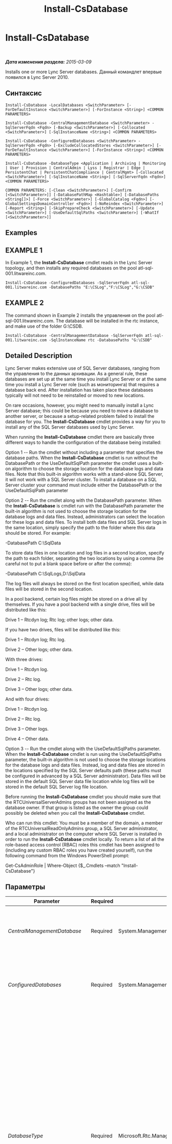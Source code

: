 ﻿---
title: Install-CsDatabase
TOCTitle: Install-CsDatabase
ms:assetid: e91c1800-35f6-40ef-840d-7a518bddcae6
ms:mtpsurl: https://technet.microsoft.com/ru-ru/library/Gg399044(v=OCS.15)
ms:contentKeyID: 49311531
ms.date: 05/19/2016
mtps_version: v=OCS.15
ms.translationtype: HT
---

# Install-CsDatabase

 

_**Дата изменения раздела:** 2015-03-09_

Installs one or more Lync Server databases. Данный командлет впервые появился в Lync Server 2010.

## Синтаксис

    Install-CsDatabase -LocalDatabases <SwitchParameter> [-ForDefaultInstance <SwitchParameter>] [-ForInstance <String>] <COMMON PARAMETERS>

    Install-CsDatabase -CentralManagementDatabase <SwitchParameter> -SqlServerFqdn <Fqdn> [-Backup <SwitchParameter>] [-Collocated <SwitchParameter>] [-SqlInstanceName <String>] <COMMON PARAMETERS>

    Install-CsDatabase -ConfiguredDatabases <SwitchParameter> -SqlServerFqdn <Fqdn> [-ExcludeCollocatedStores <SwitchParameter>] [-ForDefaultInstance <SwitchParameter>] [-ForInstance <String>] <COMMON PARAMETERS>

    Install-CsDatabase -DatabaseType <Application | Archiving | Monitoring | User | Provision | CentralAdmin | Lyss | Registrar | Edge | PersistentChat | PersistentChatCompliance | CentralMgmt> [-Collocated <SwitchParameter>] [-SqlInstanceName <String>] [-SqlServerFqdn <Fqdn>] <COMMON PARAMETERS>

    COMMON PARAMETERS: [-Clean <SwitchParameter>] [-Confirm [<SwitchParameter>]] [-DatabasePathMap <Hashtable>] [-DatabasePaths <String[]>] [-Force <SwitchParameter>] [-GlobalCatalog <Fqdn>] [-GlobalSettingsDomainController <Fqdn>] [-NoReindex <SwitchParameter>] [-Report <String>] [-SkipPrepareCheck <SwitchParameter>] [-Update <SwitchParameter>] [-UseDefaultSqlPaths <SwitchParameter>] [-WhatIf [<SwitchParameter>]]

## Examples

## EXAMPLE 1

In Example 1, the **Install-CsDatabase** cmdlet reads in the Lync Server topology, and then installs any required databases on the pool atl-sql-001.litwareinc.com.

    Install-CsDatabase -ConfiguredDatabases -SqlServerFqdn atl-sql-001.litwareinc.com -DatabasePaths "E:\CSLog","F:\CSLog","G:\CSDB"

## EXAMPLE 2

The command shown in Example 2 installs the управления on the pool atl-sql-001.litwareinc.com. The database will be installed in the rtc instance, and make use of the folder G:\\CSDB.

    Install-CsDatabase -CentralManagementDatabase -SqlServerFqdn atl-sql-001.litwareinc.com -SqlInstanceName rtc -DatabasePaths "G:\CSDB"

## Detailed Description

Lync Server makes extensive use of SQL Server databases, ranging from the управления to the данных архивации. As a general rule, these databases are set up at the same time you install Lync Server or at the same time you install a Lync Server role (such as мониторинга) that requires a database back end. After installation has taken place these databases typically will not need to be reinstalled or moved to new locations.

On rare occasions, however, you might need to manually install a Lync Server database; this could be because you need to move a database to another server, or because a setup-related problem failed to install the database for you. The **Install-CsDatabase** cmdlet provides a way for you to install any of the SQL Server databases used by Lync Server.

When running the **Install-CsDatabase** cmdlet there are basically three different ways to handle the configuration of the database being installed:

Option 1 -- Run the cmdlet without including a parameter that specifies the database paths. When the **Install-CsDatabase** cmdlet is run without the DatabasePath or the UseDefaultSqlPath parameter the cmdlet uses a built-on algorithm to choose the storage location for the database logs and data files. Note that this built-in algorithm works with a stand-alone SQL Server, it will not work with a SQL Server cluster. To install a database on a SQL Server cluster your command must include either the DatabasePath or the UseDefaultSqlPath parameter

Option 2 -- Run the cmdlet along with the DatabasePath parameter. When the **Install-CsDatabase** is cmdlet run with the DatabasePath parameter the built-in algorithm is not used to choose the storage location for the database logs and data files. Instead, administrators can select the location for these logs and data files. To install both data files and SQL Server logs in the same location, simply specify the path to the folder where this data should be stored. For example:

\-DatabasePath C:\\SqlData

To store data files in one location and log files in a second location, specify the path to each folder, separating the two locations by using a comma (be careful not to put a blank space before or after the comma):

\-DatabasePath C:\\SqlLogs,D:\\SqlData

The log files will always be stored on the first location specified, while data files will be stored in the second location.

In a pool backend, certain log files might be stored on a drive all by themselves. If you have a pool backend with a single drive, files will be distributed like this:

Drive 1 – Rtcdyn log; Rtc log; other logs; other data.

If you have two drives, files will be distributed like this:

Drive 1 – Rtcdyn log; Rtc log.

Drive 2 – Other logs; other data.

With three drives:

Drive 1 – Rtcdyn log.

Drive 2 – Rtc log.

Drive 3 – Other logs; other data.

And with four drives:

Drive 1 – Rtcdyn log.

Drive 2 – Rtc log.

Drive 3 – Other logs.

Drive 4 – Other data.

Option 3 -- Run the cmdlet along with the UseDefaultSqlPaths parameter. When the **Install-CsDatabase** cmdlet is run using the UseDefaultSqlPaths parameter, the built-in algorithm is not used to choose the storage locations for the database logs and data files. Instead, log and data files are stored in the locations specified by the SQL Server defaults path (these paths must be configured in advanced by a SQL Server administrator). Data files will be stored in the default SQL Server data file location while log files will be stored in the default SQL Server log file location.

Before running the **Install-CsDatabase** cmdlet you should make sure that the RTCUniversalServerAdmins groups has not been assigned as the database owner. If that group is listed as the owner the group could possibly be deleted when you call the **Install-CsDatabase** cmdlet.

Who can run this cmdlet: You must be a member of the domain, a member of the RTCUniversalReadOnlyAdmins group, a SQL Server administrator, and a local administrator on the computer where SQL Server is installed in order to run the **Install-CsDatabase** cmdlet locally. To return a list of all the role-based access control (RBAC) roles this cmdlet has been assigned to (including any custom RBAC roles you have created yourself), run the following command from the Windows PowerShell prompt:

Get-CsAdminRole | Where-Object {$\_.Cmdlets –match "Install-CsDatabase"}

## Параметры


<table>
<colgroup>
<col style="width: 25%" />
<col style="width: 25%" />
<col style="width: 25%" />
<col style="width: 25%" />
</colgroup>
<thead>
<tr class="header">
<th>Parameter</th>
<th>Required</th>
<th>Type</th>
<th>Description</th>
</tr>
</thead>
<tbody>
<tr class="odd">
<td><p><em>CentralManagementDatabase</em></p></td>
<td><p>Required</p></td>
<td><p>System.Management.Automation.SwitchParameter</p></td>
<td><p>If this parameter is included, the <strong>Install-CsDatabase</strong> cmdlet will use the SqlServerFqdn parameter to install the управления on the specified computer. This parameter is typically used only by топологий, and is generally called just once, during initial setup.</p></td>
</tr>
<tr class="even">
<td><p><em>ConfiguredDatabases</em></p></td>
<td><p>Required</p></td>
<td><p>System.Management.Automation.SwitchParameter</p></td>
<td><p>Reads information from the Lync Server topology, and installs the required databases on the specified SQL Server computer or SQL Server cluster. Administrators who need to call the <strong>Install-CsDatabase</strong> cmdlet will almost always use this parameter when specifying the databases to be installed.</p></td>
</tr>
<tr class="odd">
<td><p><em>DatabaseType</em></p></td>
<td><p>Required</p></td>
<td><p>Microsoft.Rtc.Management.Deployment.DatabaseNameType</p></td>
<td><p>Enables you to install a specific database on a specific SQL Server computer or SQL Server cluster. As a general rule, administrators should not run the <strong>Install-CsDatabase</strong> cmdlet with the DatabaseType parameter unless instructed otherwise by Microsoft support personnel. Instead, administrators should typically use the ConfiguredDatabases parameter. The DatabaseType parameter requires you to know the exact type and location for every database used in your topology, and is only required if the <strong>Install-CsDatabase</strong> cmdlet command fails to run using the ConfiguredDatabases parameter.</p>
<p>Valid values for DatabaseType are:</p>
<p>Application</p>
<p>Archiving</p>
<p>CentralAdmin</p>
<p>CentralMgmt</p>
<p>Edge</p>
<p>Lyss</p>
<p>Monitoring</p>
<p>PersistentChat</p>
<p>PersistentChatCompliance</p>
<p>Provision</p>
<p>Registrar</p>
<p>User</p></td>
</tr>
<tr class="even">
<td><p><em>LocalDatabases</em></p></td>
<td><p>Required</p></td>
<td><p>System.Management.Automation.SwitchParameter</p></td>
<td><p>If this parameter is included, the <strong>Install-CsDatabase</strong> cmdlet will read in the Lync Server topology and install databases and stores as needed on the local computer.</p></td>
</tr>
<tr class="odd">
<td><p><em>SqlServerFqdn</em></p></td>
<td><p>Required</p></td>
<td><p>Microsoft.Rtc.Management.Deploy.Fqdn</p></td>
<td><p>Fully qualified domain name (FQDN) of the computer where the database is to be installed. For example: -SqlServerFqdn atl-sql-001.litwareinc.com.</p></td>
</tr>
<tr class="even">
<td><p><em>Backup</em></p></td>
<td><p>Optional</p></td>
<td><p>System.Management.Automation.SwitchParameter</p></td>
<td><p>When used, backs up the existing Central Management server database to the specified SQL Server instance.</p></td>
</tr>
<tr class="odd">
<td><p><em>Clean</em></p></td>
<td><p>Optional</p></td>
<td><p>System.Management.Automation.SwitchParameter</p></td>
<td><p>If this parameter is included, the <strong>Install-CsDatabase</strong> cmdlet will delete and reinstall databases as needed. If this parameter is not included, the <strong>Install-CsDatabase</strong> cmdlet will not overwrite any existing databases. You cannot use both Clean and Update in the same command.</p></td>
</tr>
<tr class="even">
<td><p><em>Collocated</em></p></td>
<td><p>Optional</p></td>
<td><p>System.Management.Automation.SwitchParameter</p></td>
<td><p>If present, additional database roles will be collocated with the управления.</p></td>
</tr>
<tr class="odd">
<td><p><em>Confirm</em></p></td>
<td><p>Optional</p></td>
<td><p>System.Management.Automation.SwitchParameter</p></td>
<td><p>Запрашивает подтверждение перед выполнением команды.</p></td>
</tr>
<tr class="even">
<td><p><em>DatabasePathMap</em></p></td>
<td><p>Optional</p></td>
<td><p>System.Collections.Hashtable</p></td>
<td><p>Enables you to specify custom folder paths for data files and log files; multiple paths should be separated by using a semicolon (;). For example:</p>
<p>-DatabasePathMap @{&quot;Archiving:DbPath&quot;=&quot;\\atl-sql-001.litwareinc.com\db&quot;;&quot;Archiving:LogPath&quot;=&quot;\\atl-sql-002.litwareinc.com\logs&quot;}</p></td>
</tr>
<tr class="odd">
<td><p><em>DatabasePaths</em></p></td>
<td><p>Optional</p></td>
<td><p>System.String[]</p></td>
<td><p>Specifies the drives and folders where data and log files can be stored; for example: -DatabasePaths &quot;D:\Logs&quot;,&quot;E:\Data&quot;.</p></td>
</tr>
<tr class="even">
<td><p><em>ExcludeCollocatedStores</em></p></td>
<td><p>Optional</p></td>
<td><p>System.Management.Automation.SwitchParameter</p></td>
<td><p>When present, suppresses a warning message telling you that any collocated database stores must be installed on the local computer.</p></td>
</tr>
<tr class="odd">
<td><p><em>Force</em></p></td>
<td><p>Optional</p></td>
<td><p>System.Management.Automation.SwitchParameter</p></td>
<td><p>When present, forces the installation of the new database even if an existing database of that type is currently in use.</p></td>
</tr>
<tr class="even">
<td><p><em>ForDefaultInstance</em></p></td>
<td><p>Optional</p></td>
<td><p>System.Management.Automation.SwitchParameter</p></td>
<td><p>When specified, instructs the <strong>Install-CsDatabase</strong> cmdlet to only act against the default SQL Server instance. You cannot use both ForDefaultInstance and ForInstance in the same command.</p></td>
</tr>
<tr class="odd">
<td><p><em>ForInstance</em></p></td>
<td><p>Optional</p></td>
<td><p>System.String</p></td>
<td><p>When specified, instructs the <strong>Install-CsDatabase</strong> cmdlet to only act against the specified SQL Server instance. You cannot use both ForInstance and ForDefaultInstance in the same command.</p></td>
</tr>
<tr class="even">
<td><p><em>GlobalCatalog</em></p></td>
<td><p>Optional</p></td>
<td><p>Microsoft.Rtc.Management.Deploy.Fqdn</p></td>
<td><p>Fully qualified domain name (FQDN) of a global catalog server in your domain. This parameter is not required if you are running the <strong>Install-CsDatabase</strong> cmdlet on a computer with an account in your domain.</p></td>
</tr>
<tr class="odd">
<td><p><em>GlobalSettingsDomainController</em></p></td>
<td><p>Optional</p></td>
<td><p>Microsoft.Rtc.Management.Deploy.Fqdn</p></td>
<td><p>Fully qualified domain name (FQDN) of a domain controller where global settings are stored. If global settings are stored in the System container in Доменные службы Active Directory, then this parameter must point to the root domain controller. If global settings are stored in the Configuration container, then any domain controller can be used and this parameter can be omitted.</p></td>
</tr>
<tr class="even">
<td><p><em>NoReindex</em></p></td>
<td><p>Optional</p></td>
<td><p>System.Management.Automation.SwitchParameter</p></td>
<td><p>Prevents the index files from being rebuilt when a database is being updated. This parameter can only be used along with the Update parameter.</p></td>
</tr>
<tr class="odd">
<td><p><em>Report</em></p></td>
<td><p>Optional</p></td>
<td><p>System.String</p></td>
<td><p>Enables you to specify a file path for the log file created when the cmdlet runs. For example: -Report &quot;C:\Logs\InstallDatabases.html&quot;</p></td>
</tr>
<tr class="even">
<td><p><em>SkipPrepareCheck</em></p></td>
<td><p>Optional</p></td>
<td><p>System.Management.Automation.SwitchParameter</p></td>
<td><p>When present, causes the <strong>Install-CsDatabase</strong> cmdlet to forego its initial preparation checks.</p></td>
</tr>
<tr class="odd">
<td><p><em>SqlInstanceName</em></p></td>
<td><p>Optional</p></td>
<td><p>System.String</p></td>
<td><p>Name of the database instance where the database is to be installed. A database instance is simply a set of running processes that provides access to database files. If this parameter is omitted, the <strong>Install-CsDatabase</strong> cmdlet will use the default SQL Server instance.</p></td>
</tr>
<tr class="even">
<td><p><em>Update</em></p></td>
<td><p>Optional</p></td>
<td><p>System.Management.Automation.SwitchParameter</p></td>
<td><p>When present, updates the existing database. You cannot use Update and Clean in the same command.</p>
<p>Note that the Update parameter cannot be used against mirrored databases; the command will fail because the mirror databases cannot be dropped and recreated. To use the Update parameter with mirrored databases you must first use the <a href="uninstall-csmirrordatabase.md">Uninstall-CsMirrorDatabase</a> cmdlet to disassociate the mirrored databases. At that point you can then run Install-CsDatabase and the Update parameter.</p></td>
</tr>
<tr class="odd">
<td><p><em>UseDefaultSqlPaths</em></p></td>
<td><p>Optional</p></td>
<td><p>System.Management.Automation.SwitchParameter</p></td>
<td><p>When specified, instructs SQL Server to select the drive where data and log files will be stored.</p></td>
</tr>
<tr class="even">
<td><p><em>WhatIf</em></p></td>
<td><p>Optional</p></td>
<td><p>System.Management.Automation.SwitchParameter</p></td>
<td><p>Описывает, что произойдет при выполнении команды без реального выполнения команды.</p></td>
</tr>
</tbody>
</table>


## Input Types

None. The **Install-CsDatabase** cmdlet does not accept pipelined input.

## Return Types

The **Install-CsDatabase** cmdlet does not return any values or objects.

## См. также

#### Другие ресурсы

[Uninstall-CsDatabase](uninstall-csdatabase.md)

